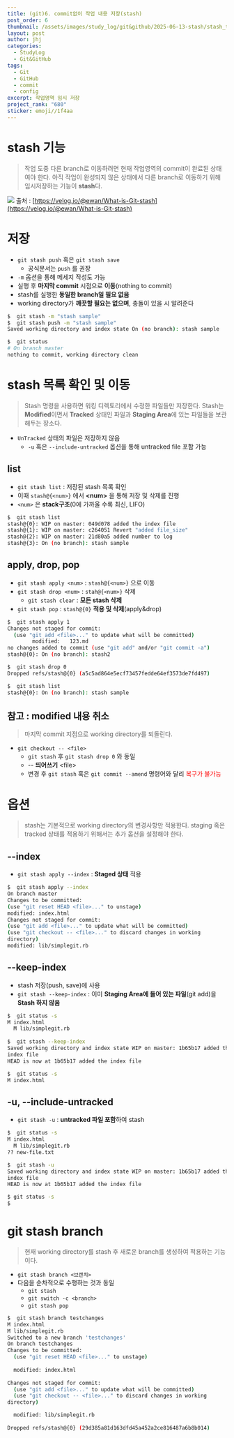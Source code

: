 ```yaml
---
title: (git)6. commit없이 작업 내용 저장(stash)
post_order: 6
thumbnail: /assets/images/study_log/git&github/2025-06-13-stash/stash_thumnail.png
layout: post
author: jhj
categories:
  - StudyLog
  - Git&GitHub
tags:
  - Git
  - GitHub
  - commit
  - config
excerpt: 작업영역 임시 저장
project_rank: "680"
sticker: emoji//1f4aa
---
```

# stash 기능
> 작업 도중 다른 branch로 이동하려면 현재 작업영역의 commit이 완료된 상태여야 한다.
> 아직 작업이 완성되지 않은 상태에서 다른 branch로 이동하기 위해 임시저장하는 기능이 **stash**다.

![](/assets/images/study_log/git&github/2025-06-13-stash/Pasted%20image%2020250613183934.png)
출처 : [https://velog.io/@ewan/What-is-Git-stash](https://velog.io/@ewan/What-is-Git-stash)

# 저장
- `git stash push` 혹은 `git stash save`
	- 공식문서는 `push` 를 권장
- `-m` 옵션을 통해 메세지 작성도 가능
- 실행 후 **마지막 commit** 시점으로 **이동**(nothing to commit)
- stash를 실행한 **동일한 branch일 필요 없음**
- working directory가 **깨끗할 필요는 없으며**, 충돌이 있을 시 알려준다

```bash
$  git stash -m "stash sample"
$  git stash push -m "stash sample"
Saved working directory and index state On (no branch): stash sample

$  git status
# On branch master
nothing to commit, working directory clean
```

# stash 목록 확인 및 이동
> Stash 명령을 사용하면 워킹 디렉토리에서 수정한 파일들만 저장한다. 
 Stash는 **Modified**이면서 **Tracked** 상태인 파일과 
**Staging Area**에 있는 파일들을 보관해두는 장소다.

- `UnTracked` 상태의 파일은 저장하지 않음
	- `-u` 혹은 `--include-untracked` 옵션을 통해 untracked file 포함 가능

## list
- `git stash list` : 저장된 stash 목록 확인
- 이때 `stash@{<num>}` 에서 **<num\>** 을 통해 저장 및 삭제를 진행
- `<num>` 은 **stack구조**(0에 가까울 수록 최신, LIFO)

```bash
$  git stash list
stash@{0}: WIP on master: 049d078 added the index file
stash@{1}: WIP on master: c264051 Revert "added file_size"
stash@{2}: WIP on master: 21d80a5 added number to log
stash@{3}: On (no branch): stash sample
```

## apply, drop, pop
- `git stash apply <num>` : `stash@{<num>}` 으로 이동
- `git stash drop <num>` : `stah@{<num>}`  삭제
	- `git stash clear` : **모든 stash 삭제**
- `git stash pop` : `stash@{0}` **적용 및 삭제**(apply&drop)

```bash
$  git stash apply 1
Changes not staged for commit:
  (use "git add <file>..." to update what will be committed)
        modified:   123.md
no changes added to commit (use "git add" and/or "git commit -a")
stash@{0}: On (no branch): stash2

$  git stash drop 0
Dropped refs/stash@{0} (a5c5ad864e5ecf73457fedde64ef3573de7fd497)

$  git stash list
stash@{0}: On (no branch): stash sample
```

## 참고 : modified 내용 취소
> 마지막 commit 지점으로 working directory를 되돌린다.

- `git checkout -- <file>`
	- `git stash` 후 `git stash drop 0` 와 동일
	- --  **띄어쓰기** <file\> 
	- 변경 후 `git stash` 혹은 `git commit --amend` 명령어와 달리 <span style="color:rgb(255, 0, 0)">복구가 불가능</span>

# 옵션
> stash는 기본적으로 working directory의 변경사항만 적용한다.
staging 혹은 tracked 상태를 적용하기 위해서는 추가 옵션을 설정해야 한다. 

## --index
- `git stash apply --index` : **Staged 상태** 적용

```bash
$  git stash apply --index
On branch master
Changes to be committed:
(use "git reset HEAD <file>..." to unstage)
modified: index.html
Changes not staged for commit:
(use "git add <file>..." to update what will be committed)
(use "git checkout -- <file>..." to discard changes in working
directory)
modified: lib/simplegit.rb
```

## --keep-index
- stash 저장(push, save)에 사용
- `git stash --keep-index` : 이미 **Staging Area에 들어 있는 파일**(git add)을 **Stash 하지 않음**

```bash
$  git status -s
M index.html
  M lib/simplegit.rb
  
$  git stash --keep-index
Saved working directory and index state WIP on master: 1b65b17 added the
index file
HEAD is now at 1b65b17 added the index file

$  git status -s
M index.html
```

## -u, --include-untracked
- `git stash -u` : **untracked 파일 포함**하여 stash

```bash
$  git status -s
M index.html
  M lib/simplegit.rb
?? new-file.txt

$  git stash -u
Saved working directory and index state WIP on master: 1b65b17 added the
index file
HEAD is now at 1b65b17 added the index file

$ git status -s
$
```

# git stash branch
> 현재 working directory를 stash 후 새로운 branch를 생성하여 적용하는 기능이다.

- `git stash branch <브랜치>`
- 다음을 순차적으로 수행하는 것과 동일
	- `git stash`
	- `git switch -c <branch>`
	- `git stash pop`

```bash
$  git stash branch testchanges
M index.html
M lib/simplegit.rb
Switched to a new branch 'testchanges'
On branch testchanges
Changes to be committed:
  (use "git reset HEAD <file>..." to unstage)
  
  modified: index.html
  
Changes not staged for commit:
  (use "git add <file>..." to update what will be committed)
  (use "git checkout -- <file>..." to discard changes in working
directory)

  modified: lib/simplegit.rb
  
Dropped refs/stash@{0} (29d385a81d163dfd45a452a2ce816487a6b8b014)
```